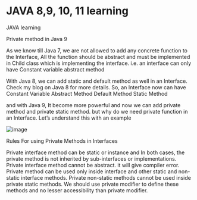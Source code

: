 # JAVA 8,9, 10, 11 learning
JAVA learning 

Private method in Java 9


As we know till Java 7, we are not allowed to add any concrete function to the Interface, All the function should be abstract and must be implemented in Child class which is implementing the interface. i.e. an interface can only have
Constant variable
abstract method

With Java 8, we can add static and default method as well in an Interface. Check my blog on Java 8 for more details. So, an Interface now can have
Constant Variable
Abstract Method
Default Method
Static Method

and with Java 9, It become more powerful and now we can add private method and private static method. but why do we need private function in an Interface. Let’s understand this with an example

![image](https://user-images.githubusercontent.com/53477084/118476588-5277ed00-b72b-11eb-9c83-68b41b053584.png)

Rules For using Private Methods in Interfaces

Private interface method can be static or instance and In both cases, the private method is not inherited by sub-interfaces or implementations.
Private interface method cannot be abstract. it will give compiler error.
Private method can be used only inside interface and other static and non-static interface methods.
Private non-static methods cannot be used inside private static methods.
We should use private modifier to define these methods and no lesser accessibility than private modifier.
